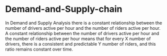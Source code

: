 # Demand-and-Supply-chain
In Demand and Supply Analysis there is a constant relationship between the number of drivers active per hour and the number of riders active per hour.  A constant relationship between the number of drivers active per hour and the number of riders active per hour means that for every X number of drivers, there is a consistent and predictable Y number of riders, and this ratio remains constant over time.

